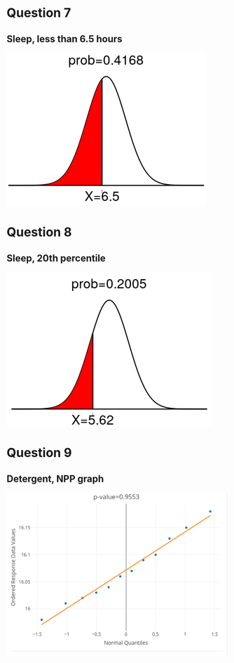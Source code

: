 # Question 7

## Sleep, less than 6.5 hours

![image-20200619131420846](quiz5.assets/image-20200619131420846.png)

# Question 8

## Sleep, 20th percentile



![image-20200619131549832](quiz5.assets/image-20200619131549832.png)

# Question 9

## Detergent, NPP graph

![image-20200619132020678](quiz5.assets/image-20200619132020678.png)

